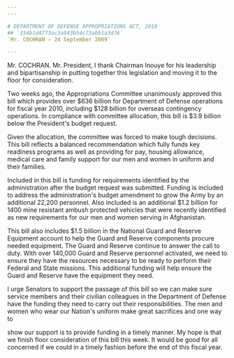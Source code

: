 ```yaml
---
---

# DEPARTMENT OF DEFENSE APPROPRIATIONS ACT, 2010
## `154b1d4773ac3a943b54c73abb1a3d76`
`Mr. COCHRAN — 24 September 2009`

---
```



Mr. COCHRAN. Mr. President, I thank Chairman Inouye for his 
leadership and bipartisanship in putting together this legislation and 
moving it to the floor for consideration.

Two weeks ago, the Appropriations Committee unanimously approved this 
bill which provides over $636 billion for Department of Defense 
operations for fiscal year 2010, including $128 billion for overseas 
contingency operations. In compliance with committee allocation, this 
bill is $3.9 billion below the President's budget request.

Given the allocation, the committee was forced to make tough 
decisions. This bill reflects a balanced recommendation which fully 
funds key readiness programs as well as providing for pay, housing 
allowance, medical care and family support for our men and women in 
uniform and their families.

Included in this bill is funding for requirements identified by the 
administration after the budget request was submitted. Funding is 
included to address the administration's budget amendment to grow the 
Army by an additional 22,200 personnel. Also included is an additional 
$1.2 billion for 1400 mine resistant ambush protected vehicles that 
were recently identified as new requirements for our men and women 
serving in Afghanistan.

This bill also includes $1.5 billion in the National Guard and 
Reserve Equipment account to help the Guard and Reserve components 
procure needed equipment. The Guard and Reserve continue to answer the 
call to duty. With over 140,000 Guard and Reserve personnel activated, 
we need to ensure they have the resources necessary to be ready to 
perform their Federal and State missions. This additional funding will 
help ensure the Guard and Reserve have the equipment they need.

I urge Senators to support the passage of this bill so we can make 
sure service members and their civilian colleagues in the Department of 
Defense have the funding they need to carry out their responsibilities. 
The men and women who wear our Nation's uniform make great sacrifices 
and one way to


show our support is to provide funding in a timely manner. My hope is 
that we finish floor consideration of this bill this week. It would be 
good for all concerned if we could in a timely fashion before the end 
of this fiscal year.
